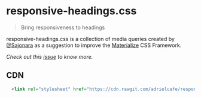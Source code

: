 # responsive-headings.css
> Bring responsiveness to headings

responsive-headings.css is a collection of media queries created by [@Sajonara](https://github.com/Sajonara) as a suggestion to improve the [Materialize](http://materializecss.com/) CSS Framework.

*Check out this [issue](https://github.com/Dogfalo/materialize/issues/2684) to know more.*

## CDN
```html
  <link rel="stylesheet" href="https://cdn.rawgit.com/adrielcafe/responsive-headings.css/master/responsive-headings.min.css">
```
